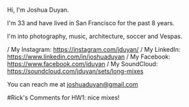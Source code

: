 Hi, I'm Joshua Duyan.

I'm 33 and have lived in San Francisco for the past 8 years.

I'm into photography, music, architecture, soccer and Vespas. 

/ My Instagram: https://instagram.com/jduyan/
/ My LinkedIn: https://www.linkedin.com/in/joshuaduyan
/ My Facebook: https://www.facebook.com/jduyan
/ My SoundCloud: https://soundcloud.com/jduyan/sets/long-mixes

You can reach me at joshuaduyan@gmail.com

#Rick's Comments for HW1: nice mixes!
